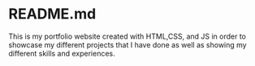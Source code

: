 # README.md
This is my portfolio website created with HTML,CSS, and JS in order to showcase my different projects that I have done as well as showing my different skills and experiences. 
